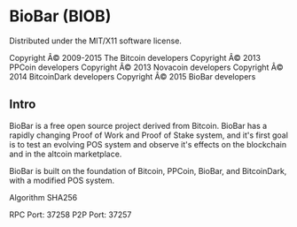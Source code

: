 BioBar (BIOB)
===================
Distributed under the MIT/X11 software license.

Copyright Â© 2009-2015 The Bitcoin developers
Copyright Â© 2013 PPCoin developers
Copyright Â© 2013  Novacoin developers
Copyright Â© 2014 BitcoinDark developers
Copyright Â© 2015 BioBar developers

Intro
-----
BioBar is a free open source project derived from Bitcoin. BioBar has a rapidly changing Proof of Work and Proof of Stake system, and it's first goal is to test an evolving POS system and observe it's effects on the blockchain and in the altcoin marketplace.

BioBar is built on the foundation of Bitcoin, PPCoin, BioBar, and BitcoinDark, with a modified POS system.


Algorithm SHA256


RPC Port: 37258
P2P Port: 37257




